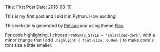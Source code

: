 Title: First Post
Date: 2018-03-10

This is my first post and I did it in Python. How exciting!

This website is generated by [Pelican](http://getpelican.com/) and
using theme [Flex](https://github.com/alexandrevicenzi/flex).

For code highlighting, I choose `PYGMENTS_STYLE = 'solarized-dark'`,
with a minor change that I add `.highlight { font-size: 0.9em }` to
make code's font size a little smaller.
